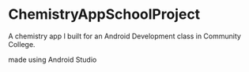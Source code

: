 # ChemistryAppSchoolProject
A chemistry app I built for an Android Development class in Community College.

made using Android Studio
